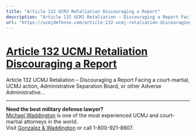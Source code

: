 ```yaml
---
title: "Article 132 UCMJ Retaliation Discouraging a Report"
description: "Article 132 UCMJ Retaliation – Discouraging a Report Facing a court-martial, UCMJ action, Administrative Separation Board, or other Adverse Administrative..."
url: "https://ucmjdefense.com/article-132-ucmj-retaliation-discouraging-a-report.html"
---
```


# [Article 132 UCMJ Retaliation Discouraging a Report](https://ucmjdefense.com/article-132-ucmj-retaliation-discouraging-a-report.html)

Article 132 UCMJ Retaliation – Discouraging a Report Facing a court-martial, UCMJ action, Administrative Separation Board, or other Adverse Administrative...

---

**Need the best military defense lawyer?**  
[Michael Waddington](https://ucmjdefense.com/attorneys/michael-stewart-waddington-partner.html) is one of the most experienced UCMJ and court-martial attorneys in the world.  
Visit [Gonzalez & Waddington](https://ucmjdefense.com) or call 1-800-921-8607.
